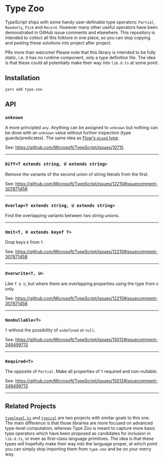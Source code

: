 # Type Zoo

TypeScript ships with some handy user-definable type operators: `Partial`, `Readonly`, `Pick` and `Record`. However many other useful operators have been demonstrated in GitHub issue comments and elsewhere. This repository is intended to collect all this folklore in one place, so you can stop copying and pasting these solutions into project after project.

PRs more than welcome! Please note that this library is intended to be fully static, i.e. it has no runtime component, only a type definition file. The idea is that these could all potentially make their way into `lib.d.ts` at some point.

## Installation

```
yarn add type-zoo
```

## API

### `unknown`

A more principled `any`. Anything can be assigned to `unknown` but nothing can be done with an `unknown` value without further inspection (type guards/predicates). The same idea as [Flow's `mixed` type](https://flow.org/en/docs/types/mixed/).

See: https://github.com/Microsoft/TypeScript/issues/10715

---

### `Diff<T extends string, U extends string>`

Remove the variants of the second union of string literals from the first.

See: https://github.com/Microsoft/TypeScript/issues/12215#issuecomment-307871458

---

### `Overlap<T extends string, U extends string>`

Find the overlapping variants between two string unions.

---

### `Omit<T, K extends keyof T>`

Drop keys `K` from `T`.

See: https://github.com/Microsoft/TypeScript/issues/12215#issuecomment-307871458

---

### `Overwrite<T, U>`

Like `T & U`, but where there are overlapping properties using the type from `U` only.

See: https://github.com/Microsoft/TypeScript/issues/12215#issuecomment-307871458

---

### `NonNullable<T>`

`T` without the possibility of `undefined` or `null`.

See: https://github.com/Microsoft/TypeScript/issues/15012#issuecomment-346499713

---

### `Required<T>`

The opposite of `Partial`. Make all properties of `T` required and non-nullable.

See: https://github.com/Microsoft/TypeScript/issues/15012#issuecomment-346499713

---

## Related Projects

[`typelevel-ts`](https://github.com/gcanti/typelevel-ts) and [`typical`](https://github.com/tycho01/typical) are two projects with similar goals to this one. The main difference is that those libraries are more focused on advanced type-level computation, whereas Type Zoo is meant to capture more basic type operators which have been proposed as candidates for inclusion in `lib.d.ts`, or even as first-class language primitives. The idea is that these types will hopefully make their way into the language proper, at which point you can simply stop importing them from `type-zoo` and be on your merry way.
